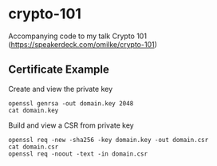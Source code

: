 # crypto-101
Accompanying code to my talk Crypto 101 (https://speakerdeck.com/omilke/crypto-101)

## Certificate Example

Create and view the private key

    openssl genrsa -out domain.key 2048
    cat domain.key
Build and view a CSR from private key

    openssl req -new -sha256 -key domain.key -out domain.csr
    cat domain.csr
    openssl req -noout -text -in domain.csr